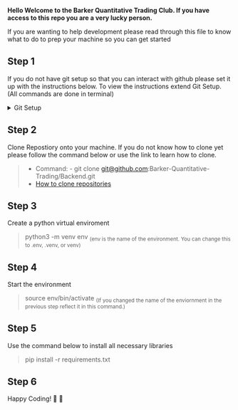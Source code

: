 **Hello Welcome to the Barker Quantitative Trading Club.
If you have access to this repo you are a very lucky person.**

If you are wanting to help development please read through this file to know what to do to prep your 
machine so you can get started

Step 1
--
If you do not have git setup so that you can interact with github please set it up with the instructions below. To view the instructions extend Git Setup. (All commands are done in terminal)

<details>
  <summary>Git Setup</summary>
  
  1. Enter command:
     - `ssh-keygen -t ed25519 -C "your_email@example.com"`
     - Press enter for all prompts

  2. Copy your public key:
     - `pbcopy < ~/.ssh/id_ed25519.pub`

  3. Add SSH key to GitHub:
     - Go to [this page](https://github.com/settings/keys)
     - Click **"New SSH Key"**
     - Paste the copied key and save

  4. Verify your connection:
     - `ssh -T git@github.com`
</details>

Step 2
--
Clone Repostiory onto your machine.
If you do not know how to clone yet please follow the command below or use the link to learn how to clone.
> - Command:
        - git clone git@github.com:Barker-Quantitative-Trading/Backend.git
> - [How to clone repositories](https://docs.github.com/en/repositories/creating-and-managing-repositories/cloning-a-repository)

Step 3
--
Create a python virtual enviroment
> python3 -m venv env <sub> (env is the name of the environment. You can change this to .env, .venv, or venv) </sub>

Step 4
--
Start the environment
> source env/bin/activate <sub> (If you changed the name of the enviornment in the previous step reflect it in this command.) </sub>

Step 5
--
Use the command below to install all necessary libraries
> pip install -r requirements.txt

Step 6
--
Happy Coding! :rocket: :rocket:


